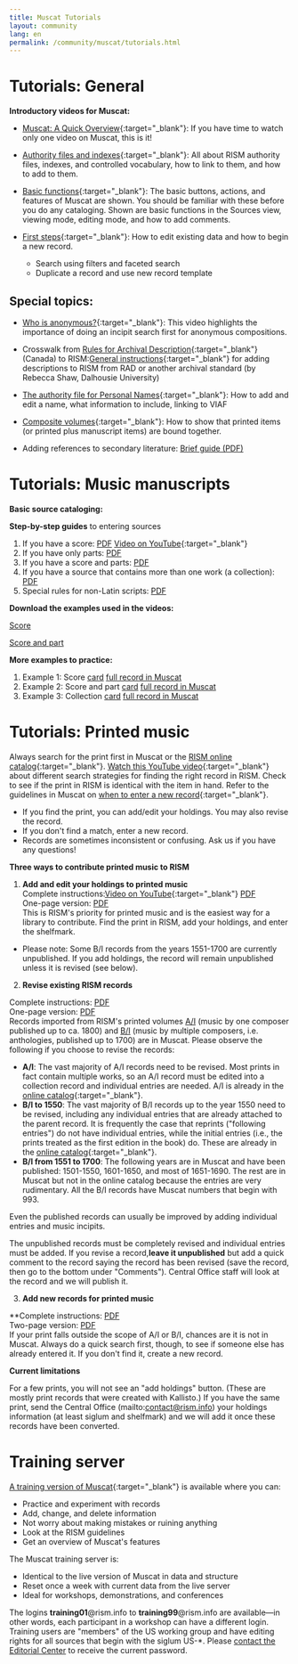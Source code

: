 ```yaml
---
title: Muscat Tutorials
layout: community
lang: en
permalink: /community/muscat/tutorials.html
---
```


# Tutorials: General

**Introductory videos for Muscat:**

* [Muscat: A Quick Overview](https://youtu.be/ncnQ-TD9dGM){:target="_blank"}: If you have time to watch only one video on Muscat, this is it!

* [Authority files and indexes](https://youtu.be/ySwd8q5kuFY){:target="_blank"}: All about RISM authority files, indexes, and controlled vocabulary, how to link to them, and how to add to them.

* [Basic functions](https://youtu.be/ZxC5_TnjNi4){:target="_blank"}: The basic buttons, actions, and features of Muscat are shown. You should be familiar with these before you do any cataloging. Shown are basic functions in the Sources view, viewing mode, editing mode, and how to add comments.

* [First steps](https://youtu.be/qafVMcCb2kM){:target="_blank"}: How to edit existing data and how to begin a new record.
  - Search using filters and faceted search
  - Duplicate a record and use new record template

## Special topics:

* [Who is anonymous?](https://youtu.be/kKc0zzc8cbo){:target="_blank"}: This video highlights the importance of doing an incipit search first for anonymous compositions.

* Crosswalk from [Rules for Archival Description](http://www.cdncouncilarchives.ca/archdesrules.html){:target="_blank"} (Canada) to RISM:[General instructions](https://dallibraries.atlassian.net/wiki/spaces/APM/pages/713719809/Instructions+on+using+MusCat){:target="_blank"} for adding descriptions to RISM from RAD or another archival standard (by Rebecca Shaw, Dalhousie University)

* [The authority file for Personal Names](https://youtu.be/A130dB8I62k){:target="_blank"}: How to add and edit a name, what information to include, linking to VIAF

* [Composite volumes](https://youtu.be/46_agb6-K_0){:target="_blank"}: How to show that printed items (or printed plus manuscript items) are bound together.

* Adding references to secondary literature: [Brief guide (PDF)](/resources-old-website/community-content/Muscat_EN/Secondary_lit_brief_guide.pdf)

# Tutorials: Music manuscripts

**Basic source cataloging:**

**Step-by-step guides** to entering sources

1. If you have a score: [PDF](/resources-old-website/community-content/Muscat_EN/Cataloging_scores_in_Muscat_03.pdf) [Video on YouTube](https://youtu.be/XXd9F2C1iGw){:target="_blank"}
2. If you have only parts: [PDF](/resources-old-website/community-content/Muscat_EN/Cataloging_parts_in_Muscat_01.pdf)
3. If you have a score and parts: [PDF](/resources-old-website/community-content/Muscat_EN/Cataloging_scores_and_parts_in_Muscat_01.pdf)
4. If you have a source that contains more than one work (a collection): [PDF](/resources-old-website/community-content/Muscat_EN/Cataloging_collections_in_Muscat.pdf)
5. Special rules for non-Latin scripts: [PDF](/resources-old-website/community-content/Muscat_EN/Cataloging_with_non-Latin_scripts_in_Muscat_01.pdf)

**Download the examples used in the videos:**

[Score](/resources-old-website/community-content/Muscat_EN/Muscat_tutorial_example_Score.pdf)

[Score and part](/resources-old-website/community-content/Muscat_EN/Muscat_tutorial_example_Score_and_part.pdf)

**More examples to practice:**

1. Example 1: Score [card](/resources-old-website/community-content/Muscat_EN/Zingarelli_Scena_e_aria_I-Bsf_MZI13_card.pdf) [full record in Muscat](/resources-old-website/community-content/Muscat_EN/Zingarelli_Scena_e_aria_I-Bsf_MZI13_Full_record_in_Muscat_01.pdf)
2. Example 2: Score and part [card](/resources-old-website/community-content/Muscat_EN/Morandi_Tantum_ergo_I-Bsf_FCMIV17_card.pdf) [full record in Muscat](/resources-old-website/community-content/Muscat_EN/Morandi_Tantum_ergo_I-Bsf_FCMIV17_Full_record_in_Muscat.pdf)
3. Example 3: Collection [card](/resources-old-website/community-content/Muscat_EN/Anon_sonatas_collection_I-Bsf_FCAIV17_card.pdf) [full record in Muscat](/resources-old-website/community-content/Muscat_EN/Anon_sonatas_collection_I-Bsf_FCAIV17_Full_record_in_Muscat.pdf)

# Tutorials: Printed music

Always search for the print first in Muscat or the [RISM online catalog](http://opac.rism.info){:target="_blank"}. [Watch this YouTube video](https://youtu.be/PbP7K3QU6-s){:target="_blank"} about different search strategies for finding the right record in RISM. Check to see if the print in RISM is identical with the item in hand. Refer to the guidelines in Muscat on [when to enter a new record](http://muscat.rism.info/admin/guidelines#doc_when_new_record){:target="_blank"}.

* If you find the print, you can add/edit your holdings. You may also revise the record.
* If you don't find a match, enter a new record.
* Records are sometimes inconsistent or confusing. Ask us if you have any questions!

**Three ways to contribute printed music to RISM**

1. **Add and edit your holdings to printed music**\
Complete instructions:[Video on YouTube](https://youtu.be/FmDMgSseXZY){:target="_blank"} [PDF](/resources-old-website/community-content/Muscat_EN/Adding_Editing_holdings_to_imprints_2020.pdf)\
One-page version: [PDF](/resources-old-website/community-content/Muscat_EN/Holdings_1_page.pdf)\
This is RISM's priority for printed music and is the easiest way for a library to contribute. Find the print in RISM, add your holdings, and enter the shelfmark.

  - Please note: Some B/I records from the years 1551-1700 are currently unpublished. If you add holdings, the record will remain unpublished unless it is revised (see below).

2. **Revise existing RISM records**

Complete instructions: [PDF](/resources-old-website/community-content/Muscat_EN/revised_printed_edition.pdf)\
One-page version: [PDF](/resources-old-website/community-content/Muscat_EN/Revised_record_1_page.pdf)\
Records imported from RISM's printed volumes [A/I](/publications.html#c36) (music by one composer published up to ca. 1800) and [B/I](/publications.html#c2619) (music by multiple composers, i.e. anthologies, published up to 1700) are in Muscat. Please observe the following if you choose to revise the records:

  - **A/I**: The vast majority of A/I records need to be revised. Most prints in fact contain multiple works, so an A/I record must be edited into a collection record and individual entries are needed. A/I is already in the [online catalog](https://opac.rism.info/){:target="_blank"}.
  - **B/I to 1550**: The vast majority of B/I records up to the year 1550 need to be revised, including any individual entries that are already attached to the parent record. It is frequently the case that reprints ("following entries") do not have individual entries, while the initial entries (i.e., the prints treated as the first edition in the book) do. These are already in the [online catalog](https://opac.rism.info/){:target="_blank"}.
  - **B/I from 1551 to 1700**: The following years are in Muscat and have been published: 1501-1550, 1601-1650, and most of 1651-1690. The rest are in Muscat but not in the online catalog because the entries are very rudimentary. All the B/I records have Muscat numbers that begin with 993.

Even the published records can usually be improved by adding individual entries and music incipits.

The unpublished records must be completely revised and individual entries must be added. If you revise a record,**leave it unpublished** but add a quick comment to the record saying the record has been revised (save the record, then go to the bottom under "Comments"). Central Office staff will look at the record and we will publish it.

3. **Add new records for printed music**

**Complete instructions: [PDF](/resources-old-website/community-content/Muscat_EN/new_printed_edition.pdf)\
Two-page version: [PDF](/resources-old-website/community-content/Muscat_EN/New_record_2_pages.pdf)\
If your print falls outside the scope of A/I or B/I, chances are it is not in Muscat. Always do a quick search first, though, to see if someone else has already entered it. If you don't find it, create a new record.

**Current limitations**

For a few prints, you will not see an "add holdings" button. (These are mostly print records that were created with Kallisto.) If you have the same print, send the Central Office (mailto:contact@rism.info) your holdings information (at least siglum and shelfmark) and we will add it once these records have been converted.

# Training server

[A training version of Muscat](https://muscat-training.rism.info){:target="_blank"} is available where you can:

* Practice and experiment with records
* Add, change, and delete information
* Not worry about making mistakes or ruining anything
* Look at the RISM guidelines
* Get an overview of Muscat's features

The Muscat training server is:

* Identical to the live version of Muscat in data and structure
* Reset once a week with current data from the live server
* Ideal for workshops, demonstrations, and conferences

The logins **training01**@rism.info to **training99**@rism.info are available—in other words, each participant in a workshop can have a different login. Training users are "members" of the US working group and have editing rights for all sources that begin with the siglum US-*. Please [contact the Editorial Center](mailto:contact@rism.info) to receive the current password.
